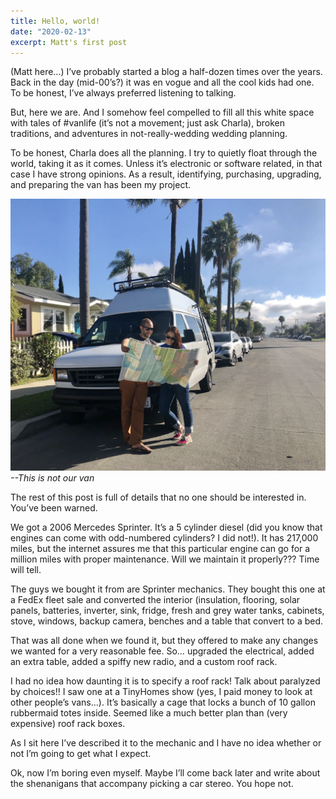 ```yaml
---
title: Hello, world!
date: "2020-02-13"
excerpt: Matt's first post
---
```


(Matt here…) I’ve probably started a blog a half-dozen times over the years. Back in the day (mid-00’s?) it was en vogue and all the cool kids had one. To be honest, I’ve always preferred listening to talking.

But, here we are. And I somehow feel compelled to fill all this white space with tales of #vanlife (it’s not a movement; just ask Charla), broken traditions, and adventures in not-really-wedding wedding planning.

To be honest, Charla does all the planning. I try to quietly float through the world, taking it as it comes. Unless it’s electronic or software related, in that case I have strong opinions. As a result, identifying, purchasing, upgrading, and preparing the van has been my project.

![Random Van Photo](van_map.jpg) <em>--This is not our van</em>

The rest of this post is full of details that no one should be interested in. You’ve been warned.

We got a 2006 Mercedes Sprinter. It’s a 5 cylinder diesel (did you know that engines can come with odd-numbered cylinders? I did not!). It has 217,000 miles, but the internet assures me that this particular engine can go for a million miles with proper maintenance. Will we maintain it properly??? Time will tell.

The guys we bought it from are Sprinter mechanics. They bought this one at a FedEx fleet sale and converted the interior (insulation, flooring, solar panels, batteries, inverter, sink, fridge, fresh and grey water tanks, cabinets, stove, windows, backup camera, benches and a table that convert to a bed.

That was all done when we found it, but they offered to make any changes we wanted for a very reasonable fee. So… upgraded the electrical, added an extra table, added a spiffy new radio, and a custom roof rack.

I had no idea how daunting it is to specify a roof rack! Talk about paralyzed by choices!! I saw one at a TinyHomes show (yes, I paid money to look at other people’s vans…). It’s basically a cage that locks a bunch of 10 gallon rubbermaid totes inside. Seemed like a much better plan than (very expensive) roof rack boxes.

As I sit here I’ve described it to the mechanic and I have no idea whether or not I’m going to get what I expect.

Ok, now I’m boring even myself. Maybe I’ll come back later and write about the shenanigans that accompany picking a car stereo. You hope not.
